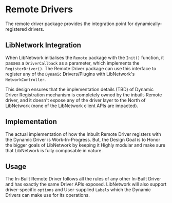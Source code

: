 Remote Drivers
==============

The remote driver package provides the integration point for dynamically-registered drivers.

## LibNetwork Integration

When LibNetwork initialises the `Remote` package with the `Init()` function, it passes a `DriverCallback` as a parameter, which implements the `RegisterDriver()`. The Remote Driver package can use this interface to register any of the `Dynamic` Drivers/Plugins with LibNetwork's `NetworkController`.

This design ensures that the implementation details (TBD) of Dynamic Driver Registration mechanism is completely owned by the inbuilt-Remote driver, and it doesn't expose any of the driver layer to the North of LibNetwork (none of the LibNetwork client APIs are impacted).

## Implementation

The actual implementation of how the Inbuilt Remote Driver registers with the Dynamic Driver is Work-In-Progress. But, the Design Goal is to Honor the bigger goals of LibNetwork by keeping it Highly modular and make sure that LibNetwork is fully composable in nature. 

## Usage

The In-Built Remote Driver follows all the rules of any other In-Built Driver and has exactly the same Driver APIs exposed. LibNetwork will also support driver-specific `options` and User-supplied `Labels` which the Dynamic Drivers can make use for its operations.
